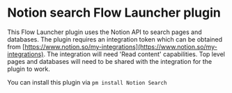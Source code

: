 # Notion search Flow Launcher plugin

This Flow Launcher plugin uses the Notion API to search pages and databases. The plugin requires an integration token which can be obtained from [https://www.notion.so/my-integrations](https://www.notion.so/my-integrations). The integration will need 'Read content' capabilities. Top level pages and databases will need to be shared with the integration for the plugin to work.

You can install this plugin via `pm install Notion Search`
